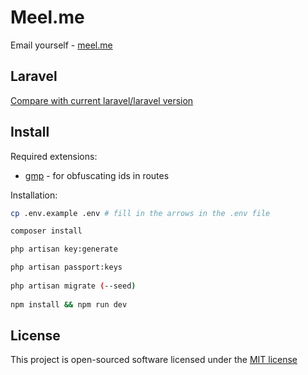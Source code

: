# Meel.me
Email yourself - [meel.me](https://meel.me)

## Laravel
[Compare with current laravel/laravel version](https://github.com/laravel/laravel/compare/7028b17ed8bf35ee2f1269c0f9c985b411cb4469...master)

## Install
Required extensions:
- [gmp](http://php.net/manual/en/book.gmp.php) - for obfuscating ids in routes

Installation:
```bash
cp .env.example .env # fill in the arrows in the .env file

composer install

php artisan key:generate

php artisan passport:keys
 
php artisan migrate (--seed)
 
npm install && npm run dev
```

## License

This project is open-sourced software licensed under the [MIT license](http://opensource.org/licenses/MIT)
